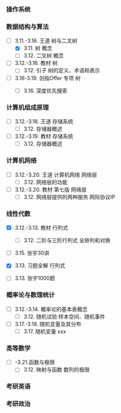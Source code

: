 
### 操作系统


### 数据结构与算法

- [ ] 3.11.-3.16. 王道 树与二叉树
  - [x] 3.11. 树 概念
  - [ ] 3.12. 二叉树 概念
- [ ] 3.12.-3.16. 教材 树
  - [ ] 3.12. 引子 树的定义、术语和表示
- [ ] 3.16-3.19. 剑指Offer 专项 树
  - [ ] 3.16. 深度优先搜索


### 计算机组成原理

- [ ] 3.12.-3.18. 王道 存储系统
  - [ ] 3.12. 存储器概述
- [ ] 3.12.-3.19. 教材 存储系统
  - [ ] 3.12. 存储器概述

### 计算机网络

- [ ] 3.12.-3.20. 王道 计算机网络 网络层
  - [ ] 3.12. 网络层的功能
- [ ] 3.12.-3.20. 教材 第七版 网络层
  - [ ] 3.12. 网络层提供的两种服务 网际协议IP

### 线性代数

- [x] 3.12.-3.13. 教材 行列式
  - [ ] 3.12. 二阶与三阶行列式 全排列和对换
- [ ] 3.15. 张宇30讲
- [x] 3.13. 习题全解 行列式
- [ ] 3.13. 张宇1000题


### 概率论与数理统计

- [ ] 3.12.-3.14. 概率论的基本表概念
  - [ ] 3.12. 随机试验 样本空间、随机事件
- [ ] 3.17.-3.18. 随机变量及其分布
  - [ ] 3.17. 随机变量 xxx

### 高等数学

- [ ] -3.21.函数与极限
  - [ ] 3.12. 映射与函数 数列的极限

### 考研英语

### 考研政治
